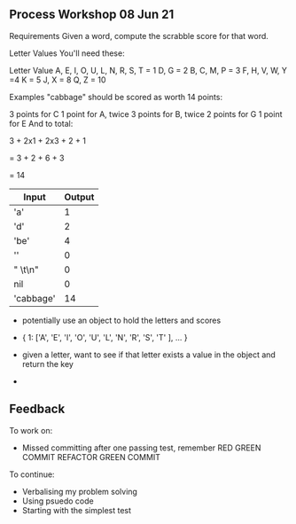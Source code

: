 ## Process Workshop 08 Jun 21

Requirements
Given a word, compute the scrabble score for that word.

Letter Values
You'll need these:

Letter Value
A, E, I, O, U, L, N, R, S, T = 1
D, G = 2
B, C, M, P = 3
F, H, V, W, Y =4
K = 5
J, X = 8
Q, Z = 10

Examples "cabbage" should be scored as worth 14 points:

3 points for C
1 point for A, twice
3 points for B, twice
2 points for G
1 point for E
And to total:

3 + 2x1 + 2x3 + 2 + 1

= 3 + 2 + 6 + 3

= 14

| Input     | Output |
| --------- | ------ |
| 'a'       | 1      |
| 'd'       | 2      |
| 'be'      | 4      |
| ''        | 0      |
| " \t\n"   | 0      |
| nil       | 0      |
| 'cabbage' | 14     |

- potentially use an object to hold the letters and scores
- { 1: ['A', 'E', 'I', 'O', 'U', 'L', 'N', 'R', 'S', 'T' ], ... }

- given a letter, want to see if that letter exists a value in the object and return the key

-

## Feedback

To work on:

- Missed committing after one passing test, remember RED GREEN COMMIT REFACTOR GREEN COMMIT

To continue:

- Verbalising my problem solving
- Using psuedo code
- Starting with the simplest test
